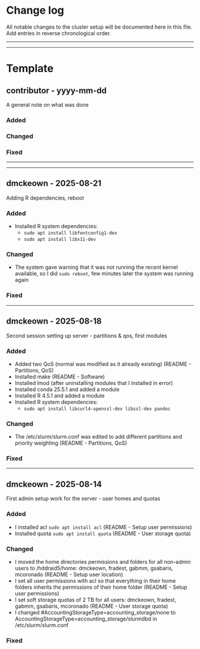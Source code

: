 # Change log
All notable changes to the cluster setup will be documented here in this file. 
Add entries in reverse chronological order.

---
---

# Template

## contributor - yyyy-mm-dd
A general note on what was done

### Added

### Changed

### Fixed

---
---

## dmckeown - 2025-08-21
Adding R dependencies, reboot 

### Added
- Installed R system dependencies:
  - `sudo apt install libfontconfig1-dev`
  - `sudo apt install libx11-dev`

### Changed
- The system gave warning that it was not running the recent kernel available, so I did `sudo reboot`, few minutes later the system was running again
### Fixed

---

## dmckeown - 2025-08-18
Second session setting up server - partitions & qos, first modules

### Added
- Added two QoS (normal was modified as it already existing) (README - Partitions, QoS)
- Installed make (README - Software)
- Installed lmod (after uninstalling modules that I installed in error)
- Installed conda 25.5.1 and added a module
- Installed R 4.5.1 and added a module
- Installed R system dependencies:
  - `sudo apt install libcurl4-openssl-dev libssl-dev pandoc`

### Changed
- The /etc/slurm/slurm.conf was edited to add different partitions and priority weighting (README - Partitions, QoS)

### Fixed

---


## dmckeown - 2025-08-14
First admin setup work for the server - user homes and quotas

### Added
- I installed acl `sudo apt install acl` (README - Setup user permissions)
- Installed quota `sudo apt install quota` (README - User storage quota)

### Changed
- I moved the home directories permissions and folders for all non-admin users to /hddraid5/home: dmckeown, fradest, gabmm, gsabaris, mcoronado (README - Setup user location)
- I set all user permissions with acl so that everything in their home folders inherits the permissions of their home folder (README - Setup user permissions)
- I set soft storage quotas of 2 TB for all users: dmckeown, fradest, gabmm, gsabaris, mcoronado (README - User storage quota)
- I changed #AccountingStorageType=accounting_storage/none to AccountingStorageType=accounting_storage/slurmdbd in /etc/slurm/slurm.conf

### Fixed